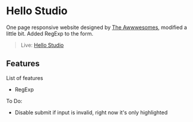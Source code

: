 # Hello Studio
One page responsive website designed by [The Awwwesomes](https://theawwwesomes.org/), modified a little bit. Added RegExp to the form.

> Live: [Hello Studio](https://mxzawadzki.github.io/Hello-Studio/)

## Features
List of features
* RegExp

To Do: 
* Disable submit if input is invalid, right now it's only highlighted
